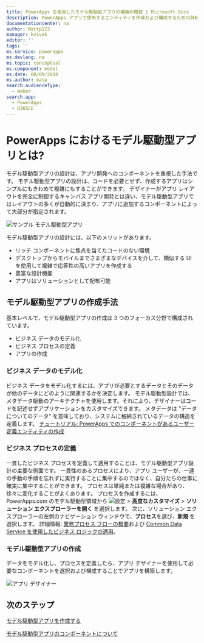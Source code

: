 ```yaml
---
title: PowerApps を使用したモデル駆動型アプリの構築の概要 | Microsoft Docs
description: PowerApps アプリで使用するエンティティを作成および構成するための詳細な手順です。
documentationcenter: na
author: Mattp123
manager: kvivek
editor: ''
tags: ''
ms.service: powerapps
ms.devlang: na
ms.topic: conceptual
ms.component: model
ms.date: 08/09/2018
ms.author: matp
search.audienceType:
  - maker
search.app:
  - PowerApps
  - D365CE
---
```

# <a name="what-are-model-driven-apps-in-powerapps"></a>PowerApps におけるモデル駆動型アプリとは?

モデル駆動型アプリの設計は、アプリ開発へのコンポーネントを重視した手法です。 モデル駆動型アプリの設計は、コードを必要とせず、作成するアプリはシンプルにもきわめて複雑にもすることができます。  デザイナーがアプリ レイアウトを完全に制御するキャンバス アプリ開発とは違い、モデル駆動型アプリではレイアウトの多くが自動的に決まり、アプリに追加するコンポーネントによって大部分が指定されます。 

![サンプル モデル駆動型アプリ](media/model-driven-app-overview/model-app-sample.png)

モデル駆動型アプリの設計には、以下のメリットがあります。
- リッチ コンポーネントに焦点を当てたコードのない環境 
- デスクトップからモバイルまでさまざまなデバイスを介して、類似する UI を使用して複雑で応答性の高いアプリを作成する
- 豊富な設計機能 
- アプリはソリューションとして配布可能
 
## <a name="the-approach-to-model-driven-app-making"></a>モデル駆動型アプリの作成手法
基本レベルで、モデル駆動型アプリの作成は 3 つのフォーカス分野で構成されています。

- ビジネス データのモデル化 
- ビジネス プロセスの定義 
- アプリの作成

### <a name="modeling-business-data"></a>ビジネス データのモデル化
ビジネス データをモデル化するには、アプリが必要とするデータとそのデータが他のデータにどのように関連するかを決定します。 モデル駆動型設計では、メタデータ駆動のアーキテクチャを使用します。それにより、デザイナーはコードを記述せずアプリケーションをカスタマイズできます。 メタデータは "データについてのデータ" を意味しており、システムに格納されているデータの構造を定義します。 [チュートリアル: PowerApps でのコンポーネントがあるユーザー定義エンティティの作成](../common-data-service/create-custom-entity.md)

### <a name="defining-business-processes"></a>ビジネス プロセスの定義
一貫したビジネス プロセスを定義して適用することは、モデル駆動型アプリ設計の主要な側面です。 一貫性のあるプロセスにより、アプリ ユーザーが、一連の手動の手順を忘れずに実行することに集中するのではなく、自分たちの仕事に確実に集中することができます。 プロセスは単純または複雑な場合があり、徐々に変化することがよくあります。 プロセスを作成するには、PowerApps.com のモデル駆動型領域から ![設定](media/powerapps-gear.png) > **高度なカスタマイズ** > **ソリューション エクスプローラーを開く** を選択します。 次に、ソリューション エクスプローラーの左側のナビゲーション ウィンドウで、**プロセス**を選び、**新規** を選択します。 詳細情報: [業務プロセス フローの概要](/flow/business-process-flows-overview)および [Common Data Service を使用したビジネス ロジックの適用](../common-data-service/cds-processes.md)。 

### <a name="composing-the-model-driven-app"></a>モデル駆動型アプリの作成
データをモデル化し、プロセスを定義したら、アプリ デザイナーを使用して必要なコンポーネントを選択および構成することでアプリを構築します。

![アプリ デザイナー](media/model-driven-app-overview/app-designer.png)

## <a name="next-steps"></a>次のステップ

[モデル駆動型アプリを作成する](build-first-model-driven-app.md)

[モデル駆動型アプリのコンポーネントについて](model-driven-app-components.md)

